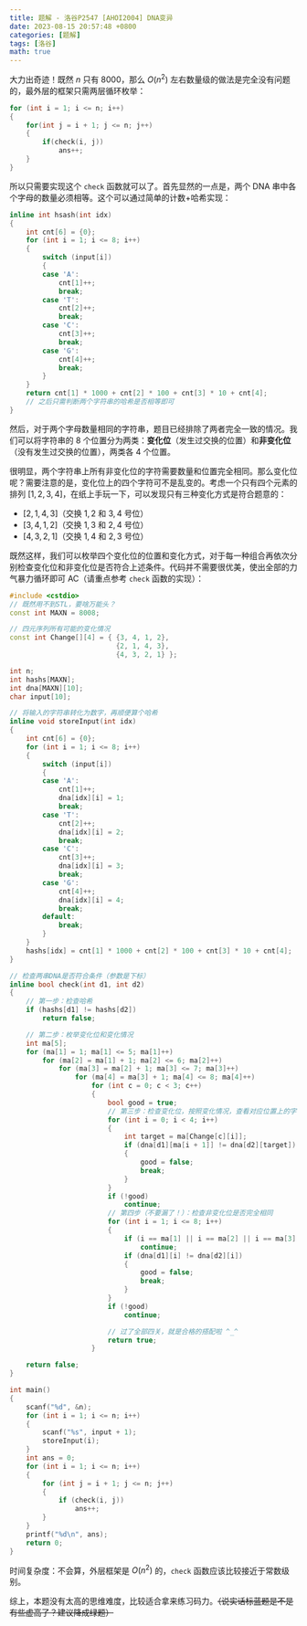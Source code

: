 ```yaml
---
title: 题解 - 洛谷P2547 [AHOI2004] DNA变异
date: 2023-08-15 20:57:48 +0800
categories: [题解]
tags: [洛谷]
math: true
---
```


大力出奇迹！既然 $n$ 只有 $8000$，那么 $O(n^2)$ 左右数量级的做法是完全没有问题的，最外层的框架只需两层循环枚举：

```c++
for (int i = 1; i <= n; i++)
{
    for(int j = i + 1; j <= n; j++)
    {
        if(check(i, j))
            ans++;
    }
}
```

所以只需要实现这个 `check` 函数就可以了。首先显然的一点是，两个 DNA 串中各个字母的数量必须相等。这个可以通过简单的计数+哈希实现：

```c++
inline int hsash(int idx)
{
    int cnt[6] = {0};
    for (int i = 1; i <= 8; i++)
    {
        switch (input[i])
        {
        case 'A':
            cnt[1]++;
            break;
        case 'T':
            cnt[2]++;
            break;
        case 'C':
            cnt[3]++;
            break;
        case 'G':
            cnt[4]++;
            break;
        }
    }
    return cnt[1] * 1000 + cnt[2] * 100 + cnt[3] * 10 + cnt[4];
    // 之后只需判断两个字符串的哈希是否相等即可
}
```

然后，对于两个字母数量相同的字符串，题目已经排除了两者完全一致的情况。我们可以将字符串的 $8$ 个位置分为两类：**变化位**（发生过交换的位置）和**非变化位**（没有发生过交换的位置），两类各 $4$ 个位置。

很明显，两个字符串上所有非变化位的字符需要数量和位置完全相同。那么变化位呢？需要注意的是，变化位上的四个字符可不是乱变的。考虑一个只有四个元素的排列 $[1,2,3,4]$，在纸上手玩一下，可以发现只有三种变化方式是符合题意的：

- $[2,1,4,3]$（交换 $1,2$ 和 $3,4$ 号位）
- $[3,4,1,2]$（交换 $1,3$ 和 $2,4$ 号位）
- $[4,3,2,1]$（交换 $1,4$ 和 $2,3$ 号位）

既然这样，我们可以枚举四个变化位的位置和变化方式，对于每一种组合再依次分别检查变化位和非变化位是否符合上述条件。代码并不需要很优美，使出全部的力气暴力循环即可 AC（请重点参考 `check` 函数的实现）：

```c++
#include <cstdio>
// 既然用不到STL，要啥万能头？
const int MAXN = 8008;

// 四元序列所有可能的变化情况
const int Change[][4] = { {3, 4, 1, 2},
                          {2, 1, 4, 3},
                          {4, 3, 2, 1} };

int n;
int hashs[MAXN];
int dna[MAXN][10];
char input[10];

// 将输入的字符串转化为数字，再顺便算个哈希
inline void storeInput(int idx)
{
    int cnt[6] = {0};
    for (int i = 1; i <= 8; i++)
    {
        switch (input[i])
        {
        case 'A':
            cnt[1]++;
            dna[idx][i] = 1;
            break;
        case 'T':
            cnt[2]++;
            dna[idx][i] = 2;
            break;
        case 'C':
            cnt[3]++;
            dna[idx][i] = 3;
            break;
        case 'G':
            cnt[4]++;
            dna[idx][i] = 4;
            break;
        default:
            break;
        }
    }
    hashs[idx] = cnt[1] * 1000 + cnt[2] * 100 + cnt[3] * 10 + cnt[4];
}

// 检查两串DNA是否符合条件（参数是下标）
inline bool check(int d1, int d2)
{
    // 第一步：检查哈希
    if (hashs[d1] != hashs[d2])
        return false;

    // 第二步：枚举变化位和变化情况
    int ma[5];
    for (ma[1] = 1; ma[1] <= 5; ma[1]++)
        for (ma[2] = ma[1] + 1; ma[2] <= 6; ma[2]++)
            for (ma[3] = ma[2] + 1; ma[3] <= 7; ma[3]++)
                for (ma[4] = ma[3] + 1; ma[4] <= 8; ma[4]++)
                    for (int c = 0; c < 3; c++)
                    {
                        bool good = true;
                        // 第三步：检查变化位，按照变化情况，查看对应位置上的字符是否相同
                        for (int i = 0; i < 4; i++)
                        {
                            int target = ma[Change[c][i]];
                            if (dna[d1][ma[i + 1]] != dna[d2][target])
                            {
                                good = false;
                                break;
                            }
                        }
                        if (!good)
                            continue;
                        // 第四步（不要漏了！）：检查非变化位是否完全相同
                        for (int i = 1; i <= 8; i++)
                        {
                            if (i == ma[1] || i == ma[2] || i == ma[3] || i == ma[4])
                                continue;
                            if (dna[d1][i] != dna[d2][i])
                            {
                                good = false;
                                break;
                            }
                        }
                        if (!good)
                            continue;

                        // 过了全部四关，就是合格的搭配啦 ^_^
                        return true;
                    }

    return false;
}

int main()
{
    scanf("%d", &n);
    for (int i = 1; i <= n; i++)
    {
        scanf("%s", input + 1);
        storeInput(i);
    }
    int ans = 0;
    for (int i = 1; i <= n; i++)
    {
        for (int j = i + 1; j <= n; j++)
        {
            if (check(i, j))
                ans++;
        }
    }
    printf("%d\n", ans);
    return 0;
}
```

时间复杂度：不会算，外层框架是 $O(n^2)$ 的，`check` 函数应该比较接近于常数级别。

综上，本题没有太高的思维难度，比较适合拿来练习码力。~~（说实话标蓝题是不是有些虚高了？建议降成绿题）~~

